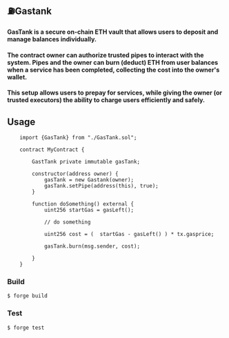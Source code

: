 ## ⛽Gastank

#### GasTank is a secure on-chain ETH vault that allows users to deposit and manage balances individually.
#### The contract owner can authorize trusted pipes to interact with the system. Pipes and the owner can burn (deduct) ETH from user balances when a service has been completed, collecting the cost into the owner's wallet.
#### This setup allows users to prepay for services, while giving the owner (or trusted executors) the ability to charge users efficiently and safely.


## Usage

```solidity
    import {GasTank} from "./GasTank.sol";

    contract MyContract {
        
        GastTank private immutable gasTank;

        constructor(address owner) {
            gasTank = new Gastank(owner);
            gasTank.setPipe(address(this), true);
        }

        function doSomething() external {
            uint256 startGas = gasLeft();

            // do something

            uint256 cost = (  startGas - gasLeft() ) * tx.gasprice;
            
            gasTank.burn(msg.sender, cost);
            
        }
    }

```

### Build

```shell
$ forge build
```

### Test

```shell
$ forge test
```
